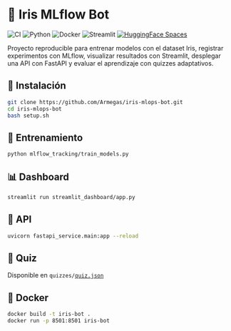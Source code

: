 # 🧠 Iris MLflow Bot

![CI](https://github.com/Armegas/iris-mlops-bot/actions/workflows/ci.yml/badge.svg)
![Python](https://img.shields.io/badge/python-3.9-blue.svg)
![Docker](https://img.shields.io/badge/docker-ready-blue)
![Streamlit](https://img.shields.io/badge/streamlit-deployed-brightgreen)
[![HuggingFace Spaces](https://img.shields.io/badge/HuggingFace-Spaces-yellow)](https://huggingface.co/spaces/Armegas/iris-mlflow-bot)

Proyecto reproducible para entrenar modelos con el dataset Iris, registrar experimentos con MLflow, visualizar resultados con Streamlit, desplegar una API con FastAPI y evaluar el aprendizaje con quizzes adaptativos.

## 🚀 Instalación

```bash
git clone https://github.com/Armegas/iris-mlops-bot.git
cd iris-mlops-bot
bash setup.sh
```

## 🧪 Entrenamiento

```bash
python mlflow_tracking/train_models.py
```

## 📊 Dashboard

```bash
streamlit run streamlit_dashboard/app.py
```

## 🚀 API

```bash
uvicorn fastapi_service.main:app --reload
```

## 📘 Quiz

Disponible en `quizzes/`[`quiz.json`](https://quiz.json)

## 🐳 Docker

```bash
docker build -t iris-bot .
docker run -p 8501:8501 iris-bot
```

